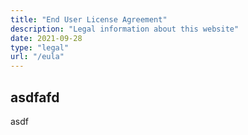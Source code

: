 ```yaml
---
title: "End User License Agreement"
description: "Legal information about this website"
date: 2021-09-28
type: "legal"
url: "/eula"
---
```


## asdfafd

asdf